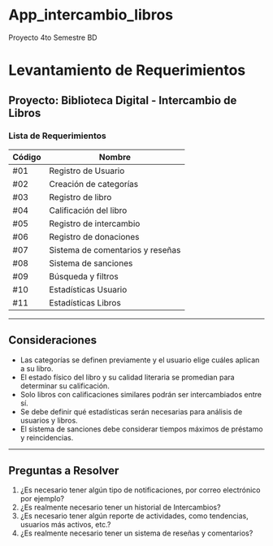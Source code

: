 # App_intercambio_libros
Proyecto 4to Semestre BD

# Levantamiento de Requerimientos

## Proyecto: Biblioteca Digital - Intercambio de Libros

### Lista de Requerimientos

| Código | Nombre                           |
| ------ | -------------------------------- |
| #01    | Registro de Usuario              |
| #02    | Creación de categorías           |
| #03    | Registro de libro                |
| #04    | Calificación del libro           |
| #05    | Registro de intercambio          |
| #06    | Registro de donaciones           |
| #07    | Sistema de comentarios y reseñas |
| #08    | Sistema de sanciones             |
| #09    | Búsqueda y filtros               |
| #10    | Estadísticas Usuario             | 
| #11    | Estadísticas Libros              |

---

## Consideraciones

- Las categorías se definen previamente y el usuario elige cuáles aplican a su libro.
- El estado físico del libro y su calidad literaria se promedian para determinar su calificación.
- Solo libros con calificaciones similares podrán ser intercambiados entre sí.
- Se debe definir qué estadísticas serán necesarias para análisis de usuarios y libros.
- El sistema de sanciones debe considerar tiempos máximos de préstamo y reincidencias.

---

## Preguntas a Resolver

1. ¿Es necesario tener algún tipo de notificaciones, por correo electrónico por ejemplo?
2. ¿Es realmente necesario tener un historial de Intercambios?
3. ¿Es necesario tener algún reporte de actividades, como tendencias, usuarios más activos, etc.?
4. ¿Es realmente necesario tener un sistema de reseñas y comentarios?


